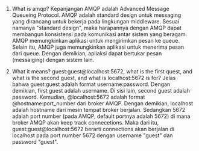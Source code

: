 1. What is amqp? Kepanjangan AMQP adalah Advanced Message Queueing Protocol. AMQP adalah standard design untuk messaging yang dirancang untuk bekerja pada lingkungan middleware. Sesuai namanya "standard design", maka harapannya dengan AMQP dapat membangun konsistensi pada komunikasi antar sistem yang beragam. AMQP memungkinkan aplikasi untuk mengirimkan pesan ke queue. Selain itu, AMQP juga memungkinkan aplikasi untuk menerima pesan dari queue. Dengan demikian, apliaksi dapat bertukar pesan (messaiging) dengan sistem lain. 

2. What it means? guest:guest@localhost:5672, what is the first quest, and what is the second guest, and what is localhost:5672 is for?
Jelas bahwa guest:guest adalah format username:password. Dengan demikian, first guest adalah username. Di sisi lain, second guest adalah password. Kemudian, @localhost:5672 adalah format @hostname:port_number dari broker AMQP. Dengan demikian,  localhost adalah hostname dari mesin tempat broker berjalan. Sedangkan 5672 adalah port number (pada AMQP, default portnya adalah 5672) di mana broker AMQP akan keep track connecetions. Maka dari itu, guest:guest@localhost:5672 berarti connections akan berjalan di localhost pada port number 5672 dengan username "guest" dan password "guest".